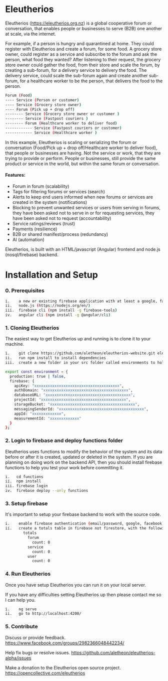 # Eleutherios

Eleutherios (https://eleutherios.org.nz) is a global cooperative forum or conversation, that enables people or businesses to serve (B2B) one another at scale, via the internet.

For example, if a person is hungry and quarantined at home.  They could register with Eleutherios and create a forum, for some food. A grocery store owner, could register as a service and subscribe to the forum and ask the person, what food they wanted? After listening to their request, the grocery store owner could gather the food, from their store and scale the forum, by creating a sub-forum, for a delivery service to delivery the food. The delivery service, could scale the sub-forum again and create another sub-forum, for a healthcare worker to be the person, that delivers the food to the person.

```bash
Forum (Food)
---- Service (Person or customer)
---- Service (Grocery store owner)
---- Forum (Pick up + drop off)
-------- Service (Grocery store owner or customer )
-------- Service (Fastpost couriers )
-------- Forum (Healthcare worker to deliver food)
------------ Service (Fastpost couriers or customer)
------------ Service (Healthcare worker )
```

In this example, Eleutherios is scaling or serializing the forum or conversation (Food/Pick up + drop off/Healthcare worker to deliver food), that people or businesses are having.  Not the service or work, that they are trying to provide or perform.  People or businesses, still provide the same product or service in the world, but within the same forum or conversation.

#### Features:

* Forum in forum (scalability)
* Tags for filtering forums or services (search)
* Alerts to keep end users informed when new forums or services are created in the system (notifications)
* Blocking to prevent unwanted services or users from serving in forums, they have been asked not to serve in or for requesting services, they have been asked not to request (accountability)
* Service ratings/reviews (trust)
* Payments (resilience)
* B2B or shared manifest/process (redundancy)
* AI (automation)

Eleutherios, is built with an HTML/javascript (Angular) frontend and node.js (nosql/firebase) backend.

# Installation and Setup

### 0. Prerequisites

```bash
i.    a new or existing firebase application with at least a google, facebook or email passwordless provider
ii.   node.js (https://nodejs.org/en/)
iii.  firebase cli (npm install -g firebase-tools)
iv.   angular cli (npm install -g @angular/cli)
```

### 1. Cloning Eleutherios

The easiest way to get Eleutherios up and running is to clone it to your machine.

```bash
i.    git clone https://github.com/aletheon/eleutherios-website.git eleutherios-website
ii.   run npm install to install dependencies
iii.  create a new folder in your src folder called environments to hold your environment (environment.prod.ts and environment.ts) variables:
```

```bash
export const environment = {
  production: true | false,
  firebase: {
    apiKey: "xxxxxxxxxxxxxxxxxxxxxxxxxxxxxxxxxxxxxx",
    authDomain: "xxxxxxxxxxxxxxxxxxxxxxxxxxxxxxxxxxxxxx",
    databaseURL: "xxxxxxxxxxxxxxxxxxxxxxxxxxxxxxxxxxxxxx",
    projectId: "xxxxxxxxxxxxxxxxxxxxxxxxxxxxxxxxxxxxxx",
    storageBucket: "xxxxxxxxxxxxxxxxxxxxxxxxxxxxxxxxxxxxxx",
    messagingSenderId: "xxxxxxxxxxxxxxxxxxxxxxxxxxxxxxxxxxxxxx",
    appId: "xxxxxxxxxxxxx",
    measurementId: "xxxxxxxxxxxxx"
  }
};
```

### 2. Login to firebase and deploy functions folder

Eleutherios uses functions to modify the behavior of the system and its data before or after it is created, updated or deleted in the system.  If you are planning on doing work on the backend API, then you should install firebase functions to help you test your work before committing it.

```bash
i.   cd functions
ii.  npm install
iii. firebase login
iv.  firebase deploy --only functions
```

### 3. Setup firebase

It's important to setup your firebase backend to work with the source code.

```bash
i.    enable firebase authentication (email/password, google, facebook)
ii.   create a totals table in firebase not firestore, with the following default structure:
        totals
          forum
            count: 0
          service
            count: 0
          user
            count: 0
```

### 4. Run Eleutherios

Once you have setup Eleutherios you can run it on your local server.

If you have any difficulties setting Eleutherios up then please contact me so I can help you.

```bash
i.    ng serve
ii.   go to http://localhost:4200/
```

### 5. Contribute

Discuss or provide feedback.
https://www.facebook.com/groups/2982366048442234/

Help fix bugs or resolve issues.
https://github.com/aletheon/eleutherios-alpha/issues

Make a donation to the Eleutherios open source project.
https://opencollective.com/eleutherios